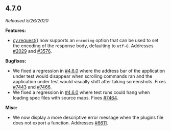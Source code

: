 ## 4.7.0

_Released 5/26/2020_

**Features:**

- [cy.request()](/api/commands/request) now supports an `encoding` option that can be used to set the encoding of the response body, defaulting to `utf-8`. Addresses [#2029](https://github.com/cypress-io/cypress/issues/2029) and [#3576](https://github.com/cypress-io/cypress/issues/3576).

**Bugfixes:**

- We fixed a regression in [#4.6.0](#4-6-0) where the address bar of the application under test would disappear when scrolling commands ran and the application under test would visually shift after taking screenshots. Fixes [#7443](https://github.com/cypress-io/cypress/issues/7443) and [#7466](https://github.com/cypress-io/cypress/issues/7466).
- We fixed a regression in [#4.6.0](#4-6-0) where test runs could hang when loading spec files with source maps. Fixes [#7464](https://github.com/cypress-io/cypress/issues/7464).

**Misc:**

- We now display a more descriptive error message when the plugins file does not export a function. Addresses [#6611](https://github.com/cypress-io/cypress/issues/6611).
